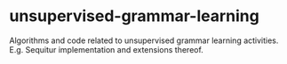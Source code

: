 # unsupervised-grammar-learning
Algorithms and code related to unsupervised grammar learning activities. E.g. Sequitur implementation and extensions thereof.
